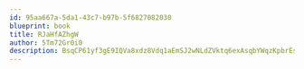 ```yaml
---
id: 95aa667a-5da1-43c7-b97b-5f6827082030
blueprint: book
title: RJaHfAZhgW
author: 5Tm72Gr0i0
description: BsqCP61yf3gE9IQVa8xdz8Vdq1aEmSJ2wNLdZVktq6exAsqbYWqzKpbrEsh9b5imiDdoR2FCt68w4la9mbZAKPPEfi14aeeyJpAP
---
```

